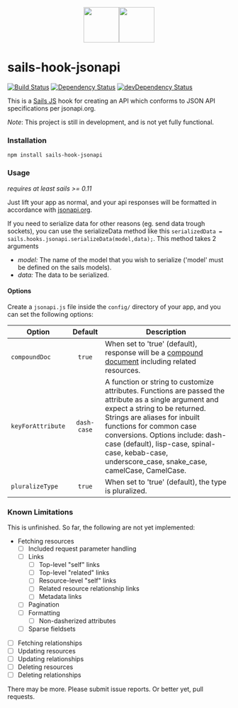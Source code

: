 <p align="center"><img src="/../images/sails.png?raw=true" height="80"/><img src="/../images/jsonapi.png?raw=true" height="80"/></p>

# sails-hook-jsonapi
[![Build Status](https://travis-ci.org/sane/sails-hook-jsonapi.svg?branch=master)](https://travis-ci.org/sane/sails-hook-jsonapi)
[![Dependency Status](https://david-dm.org/sane/sails-hook-jsonapi.svg)](https://david-dm.org/sane/sails-hook-jsonapi)
[![devDependency Status](https://david-dm.org/sane/sails-hook-jsonapi/dev-status.svg)](https://david-dm.org/sane/sails-hook-jsonapi#info=devDependencies)

This is a [Sails JS](http://sailsjs.org) hook for creating an API which conforms to JSON API specifications per jsonapi.org.

*Note*: This project is still in development, and is not yet fully functional.

### Installation

`npm install sails-hook-jsonapi`

### Usage
*requires at least sails >= 0.11*

Just lift your app as normal, and your api responses will be formatted in accordance with [jsonapi.org](http://jsonapi.org/format/).

If you need to serialize data for other reasons (eg. send data trough sockets), you can use the serializeData method like this `serializedData = sails.hooks.jsonapi.serializeData(model,data);`.
This method takes 2 arguments
* *model:* The name of the model that you wish to serialize ('model' must be defined on the sails models).
* *data:* The data to be serialized.

#### Options
Create a `jsonapi.js` file inside the `config/` directory of your app, and you can set the following options:

| Option        | Default   |  Description  |
|---------------|:---------:|---------------|
| `compoundDoc` |  `true`   | When set to 'true' (default), response will be a [compound document](http://jsonapi.org/format/#document-compound-documents) including related resources. |
| `keyForAttribute` |  `dash-case`   | A function or string to customize attributes. Functions are passed the attribute as a single argument and expect a string to be returned. Strings are aliases for inbuilt functions for common case conversions. Options include: dash-case (default), lisp-case, spinal-case, kebab-case, underscore_case, snake_case, camelCase, CamelCase. |
| `pluralizeType` |  `true`   | When set to 'true' (default), the type is pluralized. |

### Known Limitations

This is unfinished. So far, the following are not yet implemented:

- Fetching resources
  - [ ] Included request parameter handling
  - [ ] Links
    - [ ] Top-level "self" links
    - [ ] Top-level "related" links
    - [ ] Resource-level "self" links
    - [ ] Related resource relationship links
    - [ ] Metadata links
  - [ ] Pagination
  - [ ] Formatting
    - [ ] Non-dasherized attributes
  - [ ] Sparse fieldsets
- [ ] Fetching relationships
- [ ] Updating resources
- [ ] Updating relationships
- [ ] Deleting resources
- [ ] Deleting relationships

There may be more. Please submit issue reports. Or better yet, pull requests.